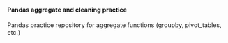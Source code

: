 #### Pandas aggregate and cleaning practice 
Pandas practice repository for aggregate functions (groupby, pivot_tables, etc.)
